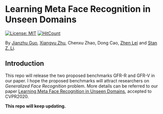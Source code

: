 # Learning Meta Face Recognition in Unseen Domains

[![License: MIT](https://img.shields.io/badge/License-MIT-yellow.svg)](LICENSE)
[![HitCount](http://hits.dwyl.io/cleardusk/MFR.svg)](http://hits.dwyl.io/cleardusk/MFR)

By [Jianzhu Guo](https://me.guojianzhu.com), [Xiangyu Zhu](http://www.cbsr.ia.ac.cn/users/xiangyuzhu/), Chenxu Zhao, Dong Cao, [Zhen Lei](http://www.cbsr.ia.ac.cn/users/zlei/) and [Stan Z. Li](http://www.cbsr.ia.ac.cn/users/szli/).

## Introduction

This repo will release the two proposed benchmarks GFR-R and GFR-V in our paper. I hope the proposed benchmarks will attract researchers on _Generalized Face Recognition_ problem. More details can be referred to our paper [Learning Meta Face Recognition in Unseen Domains](https://me.guojianzhu.com/assets/pdfs/05997.pdf), accepted to CVPR2020.


**This repo will keep updating.**